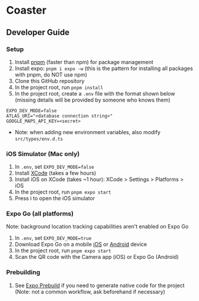 # Coaster
## Developer Guide
### Setup
1. Install [pnpm](https://pnpm.io/installation) (faster than npm) for package management
2. Install expo: `pnpm i expo -w` (this is the pattern for installing all packages with pnpm, do NOT use npm)
3. Clone this GitHub repository
8. In the project root, run `pnpm install`
9. In the project root, create a `.env` file with the format shown below (missing details will be provided by someone who knows them)
```
EXPO_DEV_MODE=false
ATLAS_URI="<database connection string>"
GOOGLE_MAPS_API_KEY=<secret>
```
- Note: when adding new environment variables, also modify `src/types/env.d.ts`

### iOS Simulator (Mac only)
1. In `.env`, set `EXPO_DEV_MODE=false`
2. Install [XCode](https://developer.apple.com/xcode/) (takes a few hours)
3. Install iOS on XCode (takes ~1 hour): XCode > Settings > Platforms > iOS
4. In the project root, run `pnpm expo start`
5. Press i to open the iOS simulator
   
### Expo Go (all platforms)
Note: background location tracking capabilities aren't enabled on Expo Go
1. In `.env`, set `EXPO_DEV_MODE=true`
2. Download Expo Go on a mobile [iOS](https://apps.apple.com/us/app/expo-go/id982107779) or [Android](https://play.google.com/store/apps/details?id=host.exp.exponent&hl=en_US&gl=US&pli=1) device
4. In the project root, run `pnpm expo start`
5. Scan the QR code with the Camera app (iOS) or Expo Go (Android)

### Prebuilding
1. See [Expo Prebuild](https://docs.expo.dev/workflow/prebuild/) if you need to generate native code for the project (Note: not a common workflow, ask beforehand if necessary)
